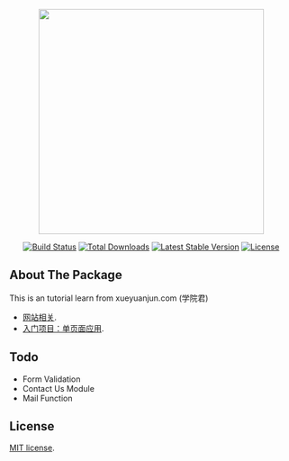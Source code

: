 <p align="center"><img src="https://res.cloudinary.com/dtfbvvkyp/image/upload/v1566331377/laravel-logolockup-cmyk-red.svg" width="400"></p>

<p align="center">
<a href="https://travis-ci.org/laravel/framework"><img src="https://travis-ci.org/laravel/framework.svg" alt="Build Status"></a>
<a href="https://packagist.org/packages/laravel/framework"><img src="https://poser.pugx.org/laravel/framework/d/total.svg" alt="Total Downloads"></a>
<a href="https://packagist.org/packages/laravel/framework"><img src="https://poser.pugx.org/laravel/framework/v/stable.svg" alt="Latest Stable Version"></a>
<a href="https://packagist.org/packages/laravel/framework"><img src="https://poser.pugx.org/laravel/framework/license.svg" alt="License"></a>
</p>

## About The Package

This is an tutorial learn from xueyuanjun.com (学院君)

- [网站相关](https://xueyuanjun.com/post/1).
- [入门项目：单页面应用](https://xueyuanjun.com/books/vue-tutorial#toc-4).


## Todo
- Form Validation
- Contact Us Module
- Mail Function
## License

[MIT license](https://opensource.org/licenses/MIT).
